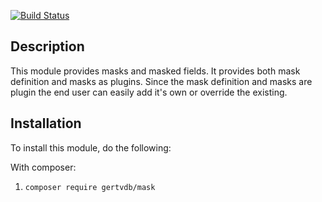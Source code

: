[![Build Status](https://travis-ci.org/gertvdb/mask.svg?branch=8.x-1.x)](https://travis-ci.org/gertvdb/mask)

Description
-----------
This module provides masks and masked fields.
It provides both mask definition and masks as plugins.
Since the mask definition and masks are plugin the end user can easily add it's own
or override the existing.

Installation
------------
To install this module, do the following:

With composer:
1. ```composer require gertvdb/mask```


